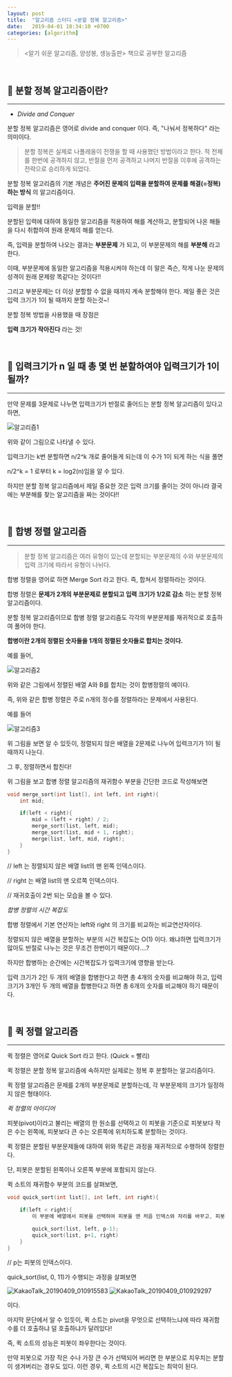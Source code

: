 ```yaml
---
layout: post
title:  "알고리즘 스터디 <분할 정복 알고리즘>"
date:   2019-04-01 18:34:10 +0700
categories: [algorithm]
---
```



> <알기 쉬운 알고리즘, 양성봉, 생능출판> 책으로 공부한 알고리즘

<br>


## 🌈 분할 정복 알고리즘이란?

---

- _Divide and Conquer_

분할 정복 알고리즘은 영어로 divide and conquer 이다. 즉, "나눠서 정복하다" 라는 의미이다.

>분할 정복은 실제로 나폴레옹이 전쟁을 할 때 사용했던 방법이라고 한다. 적 전체를 한번에 공격하지 않고, 반절을 먼저 공격하고 나머지 반절을 이후에 공격하는 전략으로 승리하게 되었다.

분할 정복 알고리즘의 기본 개념은 __주어진 문제의 입력을 분할하여 문제를 해결(=정복)하는 방식__ 의 알고리즘이다.

입력을 분할!!

분할된 입력에 대하여 동일한 알고리즘을 적용하여 해를 계산하고, 분할되어 나온 해들을 다시 취합하여 원래 문제의 해를 얻는다.

즉, 입력을 분할하여 나오는 결과는 __부분문제__ 가 되고, 이 부분문제의 해를 __부분해__ 라고 한다.

이때, 부분문제에 동일한 알고리즘을 적용시켜야 하는데 이 말은 즉슨, 작게 나눈 문제의 성격이 원래 문제랑 똑같다는 것이다!!

그리고 부분문제는 더 이상 분할할 수 없을 때까지 계속 분할해야 한다. 제일 좋은 것은 입력 크기가 1이 될 때까지 분할 하는것~!

분할 정복 방법을 사용했을 때 장점은

__입력 크기가 작아진다__ 라는 것!

<br>

## 🚩 입력크기가 n 일 때 총 몇 번 분할하여야 입력크기가 1이 될까?

---

만약 문제를 3문제로 나누면 입력크기가 반절로 줄어드는 분할 정복 알고리즘이 있다고 하면,

![알고리즘1](https://user-images.githubusercontent.com/31889335/55710035-a714ee00-5a24-11e9-9139-5e92f5267fc6.PNG)

위와 같이 그림으로 나타낼 수 있다.

입력크기는 k번 분할하면 n/2^k 개로 줄어들게 되는데 이 수가 1이 되게 하는 식을 풀면

n/2^k = 1 로부터 k = log2(n)임을 알 수 있다.

하지만 분할 정복 알고리즘에서 제일 중요한 것은 입력 크기를 줄이는 것이 아니라 결국에는 부분해를 찾는 알고리즘을 짜는 것이다!!

<br>

## 💊 합병 정렬 알고리즘
---
> 분할 정복 알고리즘은 여러 유형이 있는데 분할되는 부분문제의 수와 부분문제의 입력 크기에 따라서 유형이 나뉘다.

합병 정렬을 영어로 하면 Merge Sort 라고 한다. 즉, 합쳐서 정렬하라는 것이다.

합병 정렬은 __문제가 2개의 부분문제로 분할되고 입력 크기가 1/2로 감소__ 하는 분할 정복 알고리즘이다.

분할 정복 알고리즘이므로 합병 정렬 알고리즘도 각각의 부분문제를 재귀적으로 호출하여 풀어야 한다.

__합병이란 2개의 정렬된 숫자들을 1개의 정렬된 숫자들로 합치는 것이다.__ 

예를 들어,

![알고리즘2](https://user-images.githubusercontent.com/31889335/55730437-291c0b80-5a53-11e9-956b-b324005e36d2.PNG)

위와 같은 그림에서 정렬된 배열 A와 B를 합치는 것이 합병정렬의 예이다.

즉, 위와 같은 합병 정렬은 주로 n개의 정수를 정렬하라는 문제에서 사용된다.

예를 들어 

![알고리즘3](https://user-images.githubusercontent.com/31889335/55732384-d8a6ad00-5a56-11e9-895b-0adbeb2e34fb.PNG)

위 그림을 보면 알 수 있듯이, 정렬되지 않은 배열을 2문제로 나누어 입력크기가 1이 될 때까지 나눈다. 

그 후, 정렬하면서 합친다!

위 그림을 보고 합병 정렬 알고리즘의 재귀함수 부분을 간단한 코드로 작성해보면

~~~c
void merge_sort(int list[], int left, int right){
    int mid;

    if(left < right){
        mid = (left + right) / 2;
        merge_sort(list, left, mid);
        merge_sort(list, mid + 1, right);
        merge(list, left, mid, right);
    }
}

~~~

// left 는 정렬되지 않은 배열 list의 맨 왼쪽 인덱스이다.

// right 는 배열 list의 맨 오르쪽 인덱스이다.

// 재귀호출이 2번 되는 모습을 볼 수 있다.

_합병 정렬의 시간 복잡도_

합병 정렬에서 기본 연산자는 left와 right 의 크기를 비교하는 비교연산자이다.

정렬되지 않은 배열을 분할하는 부분의 시간 복잡도는 O(1) 이다. 왜냐하면 입력크기가 많아도 반절로 나누는 것은 무조건 한번이기 때문이다....?

하지만 합병하는 순간에는 시간복잡도가 입력크기에 영향을 받는다.

입력 크기가 2인 두 개의 배열을 합병한다고 하면 총 4개의 숫자를 비교해야 하고, 입력 크기가 3개인 두 개의 배열을 합병한다고 하면 총 6개의 숫자를 비교해야 하기 때문이다. 


<br>

## 🎃 퀵 정렬 알고리즘
---

퀵 정렬은 영어로 Quick Sort 라고 한다. (Quick = 빨리)

퀵 정렬은 분할 정복 알고리즘에 속하지만 실제로는 정복 후 분할하는 알고리즘이다.

퀵 정렬 알고리즘은 문제를 2개의 부분문제로 분할하는데, 각 부분문제의 크기가 일정하지 않은 형태이다.

_퀵 정렬의 아이디어_

피봇(pivot)이라고 불리는 배열의 한 원소를 선택하고 이 피봇을 기준으로 피봇보다 작은 수는 왼쪽에, 피봇보다 큰 수는 오른쪽에 위치하도록 분할하는 것이다. 

퀵 정렬은 분할된 부분문제들에 대하여 위와 똑같은 과정을 재귀적으로 수행하여 정렬한다.

단, 피봇은 분할된 왼쪽이나 오른쪽 부분에 포함되지 않는다.

퀵 소트의 재귀함수 부분의 코드를 살펴보면,

~~~c
void quick_sort(int list[], int left, int right){

    if(left < right){
        이 부분에 배열에서 피봇을 선택하여 피봇을 맨 처음 인덱스와 자리를 바꾸고, 피봇과 배열의 각 원소들을 비교해서 피봇의 왼쪽, 오른쪽에 배치하는 코드를 작성한다.

        quick_sort(list, left, p-1);
        quick_sort(list, p+1, right)
    }
}
~~~

// p는 피봇의 인덱스이다.

quick_sort(list, 0, 11)가 수행되는 과정을 살펴보면

![KakaoTalk_20190409_010915583](https://user-images.githubusercontent.com/31889335/55739547-3a214880-5a64-11e9-9fdc-318a786f4cae.jpg)
![KakaoTalk_20190409_010929297](https://user-images.githubusercontent.com/31889335/55739559-3ee5fc80-5a64-11e9-9ab5-fbf6f9de1055.jpg)

이다.

마지막 문단에서 알 수 있듯이, 퀵 소트는 pivot을 무엇으로 선택하느냐에 따라 재귀함수를 더 호출하냐 덜 호출하냐가 달려있다!

즉, 퀵 소트의 성능은 피봇이 좌우한다는 것이다.

만약 피봇으로 가장 작은 수나 가장 큰 수가 선택되어 버리면 한 부분으로 치우치는 분할이 생겨버리는 경우도 있다.
이런 경우, 퀵 소트의 시간 복잡도는 최악이 된다.






 

